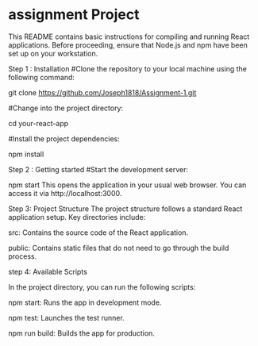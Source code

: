 # assignment Project

This README contains basic instructions for compiling and running React applications. Before proceeding, ensure that Node.js and npm have been set up on your workstation.

Step 1 : Installation
#Clone the repository to your local machine using the following command:

git clone https://github.com/Joseph1818/Assignment-1.git

#Change into the project directory:

cd your-react-app

#Install the project dependencies:

npm install

Step 2 : Getting started
#Start the development server:

npm start
This opens the application in your usual web browser. You can access it via http://localhost:3000.

Step 3: Project Structure
The project structure follows a standard React application setup. Key directories include:

src: Contains the source code of the React application.

public: Contains static files that do not need to go through the build process.

step 4: Available Scripts

In the project directory, you can run the following scripts:

npm start: Runs the app in development mode.

npm test: Launches the test runner.

npm run build: Builds the app for production.
